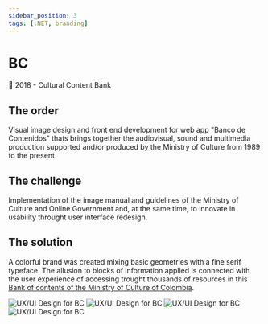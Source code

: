 ```yaml
---
sidebar_position: 3
tags: [.NET, branding]
---
```


# BC

📆 2018 - Cultural Content Bank

## The order

Visual image design and front end development for web app "Banco de Contenidos" thats brings together the audiovisual, sound and multimedia production supported and/or produced by the Ministry of Culture from 1989 to the present.

## The challenge

Implementation of the image manual and guidelines of the Ministry of Culture and Online Government and, at the same time, to innovate in usability throught user interface redesign.

## The solution

A colorful brand was created mixing basic geometries with a fine serif typeface. The allusion to blocks of information applied is connected with the user experience of accessing trought thousands of resources in this [Bank of contents of the Ministry of Culture of Colombia](https://bancodecontenidos.mincultura.gov.co/).

![UX/UI Design for BC](https://jcarroyos-portfolio.s3.amazonaws.com/docs/bc-qr.jpg)
![UX/UI Design for BC](https://jcarroyos-portfolio.s3.amazonaws.com/docs/bc-brand.jpg)
![UX/UI Design for BC](https://jcarroyos-portfolio.s3.amazonaws.com/docs/bc-home.png)
![UX/UI Design for BC](https://jcarroyos-portfolio.s3.amazonaws.com/docs/bc-pop.jpg)
